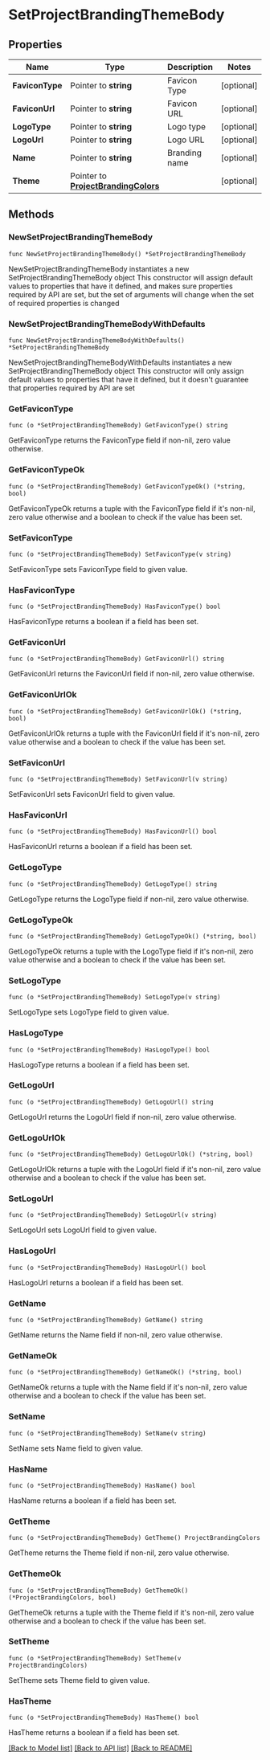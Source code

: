 # SetProjectBrandingThemeBody

## Properties

Name | Type | Description | Notes
------------ | ------------- | ------------- | -------------
**FaviconType** | Pointer to **string** | Favicon Type | [optional] 
**FaviconUrl** | Pointer to **string** | Favicon URL | [optional] 
**LogoType** | Pointer to **string** | Logo type | [optional] 
**LogoUrl** | Pointer to **string** | Logo URL | [optional] 
**Name** | Pointer to **string** | Branding name | [optional] 
**Theme** | Pointer to [**ProjectBrandingColors**](ProjectBrandingColors.md) |  | [optional] 

## Methods

### NewSetProjectBrandingThemeBody

`func NewSetProjectBrandingThemeBody() *SetProjectBrandingThemeBody`

NewSetProjectBrandingThemeBody instantiates a new SetProjectBrandingThemeBody object
This constructor will assign default values to properties that have it defined,
and makes sure properties required by API are set, but the set of arguments
will change when the set of required properties is changed

### NewSetProjectBrandingThemeBodyWithDefaults

`func NewSetProjectBrandingThemeBodyWithDefaults() *SetProjectBrandingThemeBody`

NewSetProjectBrandingThemeBodyWithDefaults instantiates a new SetProjectBrandingThemeBody object
This constructor will only assign default values to properties that have it defined,
but it doesn't guarantee that properties required by API are set

### GetFaviconType

`func (o *SetProjectBrandingThemeBody) GetFaviconType() string`

GetFaviconType returns the FaviconType field if non-nil, zero value otherwise.

### GetFaviconTypeOk

`func (o *SetProjectBrandingThemeBody) GetFaviconTypeOk() (*string, bool)`

GetFaviconTypeOk returns a tuple with the FaviconType field if it's non-nil, zero value otherwise
and a boolean to check if the value has been set.

### SetFaviconType

`func (o *SetProjectBrandingThemeBody) SetFaviconType(v string)`

SetFaviconType sets FaviconType field to given value.

### HasFaviconType

`func (o *SetProjectBrandingThemeBody) HasFaviconType() bool`

HasFaviconType returns a boolean if a field has been set.

### GetFaviconUrl

`func (o *SetProjectBrandingThemeBody) GetFaviconUrl() string`

GetFaviconUrl returns the FaviconUrl field if non-nil, zero value otherwise.

### GetFaviconUrlOk

`func (o *SetProjectBrandingThemeBody) GetFaviconUrlOk() (*string, bool)`

GetFaviconUrlOk returns a tuple with the FaviconUrl field if it's non-nil, zero value otherwise
and a boolean to check if the value has been set.

### SetFaviconUrl

`func (o *SetProjectBrandingThemeBody) SetFaviconUrl(v string)`

SetFaviconUrl sets FaviconUrl field to given value.

### HasFaviconUrl

`func (o *SetProjectBrandingThemeBody) HasFaviconUrl() bool`

HasFaviconUrl returns a boolean if a field has been set.

### GetLogoType

`func (o *SetProjectBrandingThemeBody) GetLogoType() string`

GetLogoType returns the LogoType field if non-nil, zero value otherwise.

### GetLogoTypeOk

`func (o *SetProjectBrandingThemeBody) GetLogoTypeOk() (*string, bool)`

GetLogoTypeOk returns a tuple with the LogoType field if it's non-nil, zero value otherwise
and a boolean to check if the value has been set.

### SetLogoType

`func (o *SetProjectBrandingThemeBody) SetLogoType(v string)`

SetLogoType sets LogoType field to given value.

### HasLogoType

`func (o *SetProjectBrandingThemeBody) HasLogoType() bool`

HasLogoType returns a boolean if a field has been set.

### GetLogoUrl

`func (o *SetProjectBrandingThemeBody) GetLogoUrl() string`

GetLogoUrl returns the LogoUrl field if non-nil, zero value otherwise.

### GetLogoUrlOk

`func (o *SetProjectBrandingThemeBody) GetLogoUrlOk() (*string, bool)`

GetLogoUrlOk returns a tuple with the LogoUrl field if it's non-nil, zero value otherwise
and a boolean to check if the value has been set.

### SetLogoUrl

`func (o *SetProjectBrandingThemeBody) SetLogoUrl(v string)`

SetLogoUrl sets LogoUrl field to given value.

### HasLogoUrl

`func (o *SetProjectBrandingThemeBody) HasLogoUrl() bool`

HasLogoUrl returns a boolean if a field has been set.

### GetName

`func (o *SetProjectBrandingThemeBody) GetName() string`

GetName returns the Name field if non-nil, zero value otherwise.

### GetNameOk

`func (o *SetProjectBrandingThemeBody) GetNameOk() (*string, bool)`

GetNameOk returns a tuple with the Name field if it's non-nil, zero value otherwise
and a boolean to check if the value has been set.

### SetName

`func (o *SetProjectBrandingThemeBody) SetName(v string)`

SetName sets Name field to given value.

### HasName

`func (o *SetProjectBrandingThemeBody) HasName() bool`

HasName returns a boolean if a field has been set.

### GetTheme

`func (o *SetProjectBrandingThemeBody) GetTheme() ProjectBrandingColors`

GetTheme returns the Theme field if non-nil, zero value otherwise.

### GetThemeOk

`func (o *SetProjectBrandingThemeBody) GetThemeOk() (*ProjectBrandingColors, bool)`

GetThemeOk returns a tuple with the Theme field if it's non-nil, zero value otherwise
and a boolean to check if the value has been set.

### SetTheme

`func (o *SetProjectBrandingThemeBody) SetTheme(v ProjectBrandingColors)`

SetTheme sets Theme field to given value.

### HasTheme

`func (o *SetProjectBrandingThemeBody) HasTheme() bool`

HasTheme returns a boolean if a field has been set.


[[Back to Model list]](../README.md#documentation-for-models) [[Back to API list]](../README.md#documentation-for-api-endpoints) [[Back to README]](../README.md)



